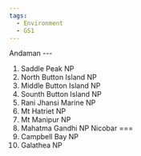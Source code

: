 ```yaml
---
tags:
  - Environment
  - GS1
---
```

Andaman ---
1. Saddle Peak NP
2. North Button Island NP
3. Middle Button Island NP
4. Sounth Button Island NP
5. Rani Jhansi Marine NP
6. Mt Hatriet NP
7. Mt Manipur NP
8. Mahatma Gandhi NP
Nicobar ===
9. Campbell Bay NP 
10. Galathea NP